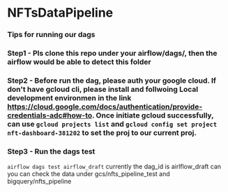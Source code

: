 # NFTsDataPipeline


### Tips for running our dags
### Step1 - Pls clone this repo under your airflow/dags/, then the airflow would be able to detect this folder

### Step2 - Before run the dag, please auth your google cloud. If don't have gcloud cli, please install and follwoing Local development environmen in the link https://cloud.google.com/docs/authentication/provide-credentials-adc#how-to. Once initiate gcloud successfully, can use `gcloud projects list` and `gcloud config set project nft-dashboard-381202` to set the proj to our current proj.

### Step3 - Run the dags test
`airflow dags test airflow_draft` currently the dag_id is airlflow_draft can you can check the data under gcs/nfts_pipeline_test and bigquery/nfts_pipeline


 
